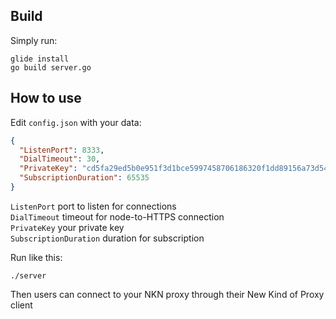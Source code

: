 ## Build
Simply run:
```shell
glide install
go build server.go
```

## How to use
Edit `config.json` with your data:
```json
{
  "ListenPort": 8333,
  "DialTimeout": 30,
  "PrivateKey": "cd5fa29ed5b0e951f3d1bce5997458706186320f1dd89156a73d54ed752a7f37",
  "SubscriptionDuration": 65535
}
```
`ListenPort` port to listen for connections  
`DialTimeout` timeout for node-to-HTTPS connection  
`PrivateKey` your private key  
`SubscriptionDuration` duration for subscription  

Run like this:
```shell
./server
```

Then users can connect to your NKN proxy through their New Kind of Proxy client
